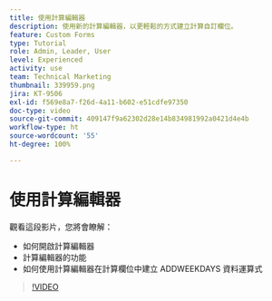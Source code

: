 ```yaml
---
title: 使用計算編輯器
description: 使用新的計算編輯器，以更輕鬆的方式建立計算自訂欄位。
feature: Custom Forms
type: Tutorial
role: Admin, Leader, User
level: Experienced
activity: use
team: Technical Marketing
thumbnail: 339959.png
jira: KT-9506
exl-id: f569e8a7-f26d-4a11-b602-e51cdfe97350
doc-type: video
source-git-commit: 409147f9a62302d28e14b834981992a0421d4e4b
workflow-type: ht
source-wordcount: '55'
ht-degree: 100%

---
```


# 使用計算編輯器

觀看這段影片，您將會瞭解：

* 如何開啟計算編輯器
* 計算編輯器的功能
* 如何使用計算編輯器在計算欄位中建立 ADDWEEKDAYS 資料運算式

>[!VIDEO](https://video.tv.adobe.com/v/339959/?quality=12&learn=on)
